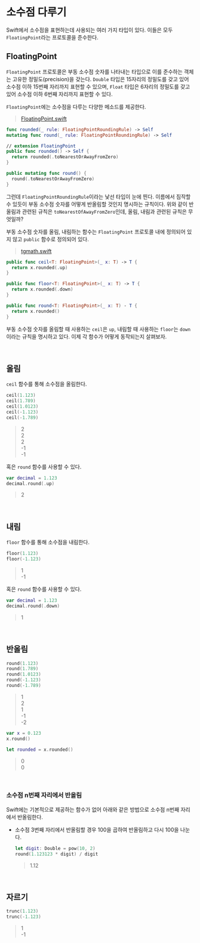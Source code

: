 # 소수점 다루기

Swift에서 소수점을 표현하는데 사용되는 여러 가지 타입이 있다. 이들은 모두 `FloatingPoint`라는 프로토콜을 준수한다. 

## FloatingPoint

`FloatingPoint` 프로토콜은 부동 소수점 숫자를 나타내는 타입으로 이를 준수하는 객체는 고유한 정밀도(precision)을 갖는다. `Double` 타입은 15자리의 정밀도를 갖고 있어 소수점 이하 15번째 자리까지 표현할 수 있으며, `Float` 타입은 6자리의 정밀도를 갖고 있어 소수점 이하 6번째 자리까지 표현할 수 있다.

`FloatingPoint`에는 소수점을 다루는 다양한 메소드를 제공한다.

> [FloatingPoint.swift](https://github.com/apple/swift/blob/af461ec5a44a0d4505f85313c904aa2889d41a05/stdlib/public/core/FloatingPoint.swift)

```swift
func rounded(_ rule: FloatingPointRoundingRule) -> Self
mutating func round(_ rule: FloatingPointRoundingRule) -> Self

// extension FloatingPoint
public func rounded() -> Self {
  return rounded(.toNearestOrAwayFromZero)
}

public mutating func round() {
  round(.toNearestOrAwayFromZero)
}
```

그런데 `FloatingPointRoundingRule`이라는 낯선 타입이 눈에 띈다. 이름에서 짐작할 수 있듯이 부동 소수점 숫자를 어떻게 반올림할 것인지 명시하는 규칙이다. 위와 같이 반올림과 관련된 규칙은 `toNearestOfAwayFromZero`인데, 올림, 내림과 관련된 규칙은 무엇일까?

부동 소수점 숫자를 올림, 내림하는 함수는 `FloatingPoint` 프로토콜 내에 정의되어 있지 않고 `public` 함수로 정의되어 있다.

> [tgmath.swift](https://github.com/apple/swift/blob/7123d2614b5f222d03b3762cb110d27a9dd98e24/stdlib/public/Platform/tgmath.swift.gyb)

```swift
public func ceil<T: FloatingPoint>(_ x: T) -> T {
  return x.rounded(.up)
}

public func floor<T: FloatingPoint>(_ x: T) -> T {
  return x.rounded(.down)
}

public func round<T: FloatingPoint>(_ x: T) - T {
  return x.rounded()
}
```

부동 소수점 숫자를 올림할 때 사용하는 `ceil`은 `up`, 내림할 때 사용하는 `floor`는 `down`이라는 규칙을 명시하고 있다. 이제 각 함수가 어떻게 동작되는지 살펴보자.

&nbsp;
## 올림

`ceil` 함수를 통해 소수점을 올림한다.

```swift
ceil(1.123)
ceil(1.789)
ceil(1.0123)
ceil(-1.123)
ceil(-1.789)
```

> 2   
> 2   
> 2   
> -1  
> -1

혹은 `round` 함수를 사용할 수 있다.

```swift
var decimal = 1.123
decimal.round(.up)
```

> 2

&nbsp;
## 내림

`floor` 함수를 통해 소수점을 내림한다.

```swift
floor(1.123)
floor(-1.123)
```

> 1   
> -1

혹은 `round` 함수를 사용할 수 있다.

```swift
var decimal = 1.123
decimal.round(.down)
```

> 1

&nbsp;
## 반올림

```swift
round(1.123)
round(1.789)
round(1.0123)
round(-1.123)
round(-1.789)
```

> 1   
> 2   
> 1   
> -1   
> -2  

```swift
var x = 0.123
x.round()

let rounded = x.rounded()
```

> 0   
> 0

&nbsp;
### 소수점 n번째 자리에서 반올림

Swift에는 기본적으로 제공하는 함수가 없어 아래와 같은 방법으로 소수점 n번째 자리에서 반올림한다.

- 소수점 3번째 자리에서 반올림할 경우 100을 곱하여 반올림하고 다시 100을 나눈다.

  ```swift
  let digit: Double = pow(10, 2)
  round(1.123123 * digit) / digit
  ```

  > 1.12

&nbsp;
## 자르기

```swift
trunc(1.123)
trunc(-1.123)
```

> 1   
> -1